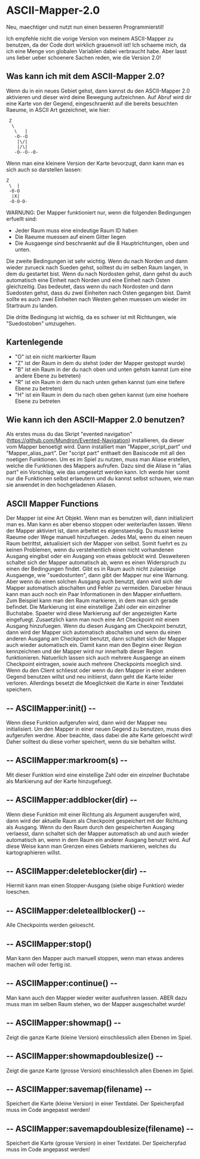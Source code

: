 # ASCII-Mapper-2.0

Neu, maechtiger und nutzt nun einen besseren Programmierstil!

Ich empfehle nicht die vorige Version von meinem ASCII-Mapper zu benutzen, da der Code dort wirklich grauenvoll ist!
Ich schaeme mich, da ich eine Menge von globalen Variablen dabei verbraucht habe. Aber lasst uns lieber ueber schoenere Sachen reden, wie die Version 2.0!

## Was kann ich mit dem ASCII-Mapper 2.0?

Wenn du in ein neues Gebiet gehst, dann kannst du den ASCII-Mapper 2.0 aktivieren und dieser wird deine Bewegung aufzeichnen.
Auf Abruf wird dir eine Karte von der Gegend, eingeschraenkt auf die bereits besuchten Raeume, in ASCII Art gezeichnet, wie hier:
              
 	 Z           
 	  \          
 	   \   |     
 	   -O--O     
 	    |\/|     
 	    |/\|     
 	   -O--O--O- 
              

     
Wenn man eine kleinere Version der Karte bevorzugt, dann kann man es sich auch so darstellen lassen:

         
	Z       
 	 \  |   
 	 -O-O   
 	  |X|   
 	 -O-O-O-
      
 
 WARNUNG: Der Mapper funktioniert nur, wenn die folgenden Bedingungen erfuellt sind:
 - Jeder Raum muss eine eindeutige Raum ID haben
 - Die Raeume muessen auf einem Gitter liegen
 - Die Ausgaenge sind beschraenkt auf die 8 Hauptrichtungen, oben und unten.

Die zweite Bedingungen ist sehr wichtig. Wenn du nach Norden und dann wieder zurueck nach Sueden gehst, solltest du im selben Raum langen, in dem du gestartet bist. Wenn du nach Nordosten gehst, dann gehst du auch automatisch eine Einheit nach Norden und eine Einheit nach Osten gleichzeitig. Das bedeutet, dass wenn du nach Nordosten und dann Suedosten gehst, dass du zwei Einheiten nach Osten gegangen bist. Damit sollte es auch zwei Einheiten nach Westen gehen muessen um wieder im Startraum zu landen.

Die dritte Bedingung ist wichtig, da es schwer ist mit Richtungen, wie "Suedostoben" umzugehen.

## Kartenlegende
- "O" ist ein nicht markierter Raum
- "Z" ist der Raum in dem du stehst (oder der Mapper gestoppt wurde)
- "B" ist ein Raum in der du nach oben und unten gehstn kannst (um eine andere Ebene zu betreten)
- "R" ist ein Raum in dem du nach unten gehen kannst (um eine tiefere Ebene zu betreten)
- "H" ist ein Raum in dem du nach oben gehen kannst (um eine hoehere Ebene zu betreten


## Wie kann ich den ASCII-Mapper 2.0 benutzen?
Als erstes muss du das Skript "evented navigation" (https://github.com/Mundron/Evented-Navigation) installieren, da dieser vom Mapper benoetigt wird.
Dann installiert man "Mapper_script_part" und "Mapper_alias_part".
Der "script part" enthaelt den Basiscode mit all den noetigen Funktionen.
Um es im Spiel zu nutzen, muss man Aliase erstellen, welche die Funktionen des Mappers aufrufen.
Dazu sind die Aliase in "alias part" ein Vorschlag, wie das umgesetzt werden kann.
Ich werde hier somit nur die Funktionen selbst erlaeutern und du kannst selbst schauen, wie man sie anwendet in den hochgeladenen Aliasen.

## ASCII Mapper Functions

Der Mapper ist eine Art Objekt. Wenn man es benutzen will, dann initializiert man es. Man kann es aber ebenso stoppen oder weiterlaufen lassen. Wenn der Mapper aktiviert ist, dann arbeitet es eigenstaendig. Du musst keine Raeume oder Wege manuell hinzufuegen.
Jedes Mal, wenn du einen neuen Raum betrittst, aktualisiert sich der Mapper von selbst. Somit fuehrt es zu keinen Problemen, wenn du verstehentlich einen nicht vorhandenen Ausgang eingibst oder ein Ausgang von etwas geblockt wird.
Desweiteren schaltet sich der Mapper automatisch ab, wenn es einen Widerspruch zu einen der Bedingungen findet. Gibt es in Raum auch nicht zulaessige Ausgaenge, wie "suedostunten", dann gibt der Mapper nur eine Warnung. Aber wenn du einen solchen Ausgang auch benutzt, dann wird sich der Mapper automatisch abschalten und Fehler zu vermeiden.
Darueber hinaus kann man auch noch ein Paar Informationen in den Mapper einfuettern.
Zum Beispiel kann man den Raum markieren, in dem man sich gerade befindet. Die Markierung ist eine einstellige Zahl oder ein einzelner Buchstabe. Spaeter wird diese Markierung auf der angezeigten Karte eingefuegt.
Zusaetzlich kann man noch eine Art Checkpoint mit einem Ausgang hinzufuegen. Wenn du diesen Ausgang am Checkpoint benutzt, dann wird der Mapper sich automatisch abschalten und wenn du einen anderen Ausgang am Checkpoint benutzt, dann schaltet sich der Mapper auch wieder automatisch ein. Damit kann man den Beginn einer Region kennzeichnen und der Mapper wird nur innerhalb dieser Region funktionieren. Natuerlich lassen sich auch mehrere Ausgaenge an einem Checkpoint eintragen, sowie auch mehrere Checkpoints moeglich sind.
Wenn du den Client schliesst oder wenn du den Mapper in einer anderen Gegend benutzen willst und neu initiierst, dann geht die Karte leider verloren. Allerdings besetzt die Moeglichkeit die Karte in einer Textdatei speichern.

## --	ASCIIMapper:init()												 --
Wenn diese Funktion aufgerufen wird, dann wird der Mapper neu initialisiert.
Um den Mapper in einer neuen Gegend zu benutzen, muss dies aufgerufen werdne.
Aber beachte, dass dabei die alte Karte geloescht wird!
Daher solltest du diese vorher speichert, wenn du sie behalten willst.

## --	ASCIIMapper:markroom(s)										 --
Mit dieser Funktion wird eine einstellige Zahl oder ein einzelner Buchstabe als Markierung auf der Karte hinzugefuegt.

## --	ASCIIMapper:addblocker(dir)								 --
Wenn diese Funktion mit einer Richtung als Argument ausgerufen wird,
dann wird der aktuelle Raum als Checkpoint gespeichert mit der Richtung als Ausgang.
Wenn du den Raum durch den gespeicherten Ausgang verlaesst, dann schaltet
sich der Mapper automatisch ab und auch wieder automatisch an, wenn 
in dem Raum ein anderer Ausgang benutzt wird.
Auf diese Weise kann man Grenzen eines Gebiets markieren, welches du 
kartographieren willst.

## --	ASCIIMapper:deleteblocker(dir)						 --
Hiermit kann man einen Stopper-Ausgang (siehe obige Funktion) wieder loeschen.

## --	ASCIIMapper:deleteallblocker()						 --
Alle Checkpoints werden geloescht.

## --	ASCIIMapper:stop()
Man kann den Mapper auch manuell stoppen, wenn man etwas anderes machen
will oder fertig ist.

## --	ASCIIMapper:continue()										 --
Man kann auch den Mapper wieder weiter ausfuehren lassen.
ABER dazu muss man im selben Raum stehen, wo der Mapper ausgeschaltet wurde!

## --	ASCIIMapper:showmap()											 --
Zeigt die ganze Karte (kleine Version) einschliesslich allen Ebenen im Spiel.

## --	ASCIIMapper:showmapdoublesize()						 --
Zeigt die ganze Karte (grosse Version) einschliesslich allen Ebenen im Spiel.

## --	ASCIIMapper:savemap(filename)							 --
Speichert die Karte (kleine Version) in einer Textdatei. Der Speicherpfad muss im Code angepasst werden!

## --	ASCIIMapper:savemapdoublesize(filename)		 --
Speichert die Karte (grosse Version) in einer Textdatei. Der Speicherpfad muss im Code angepasst werden!
